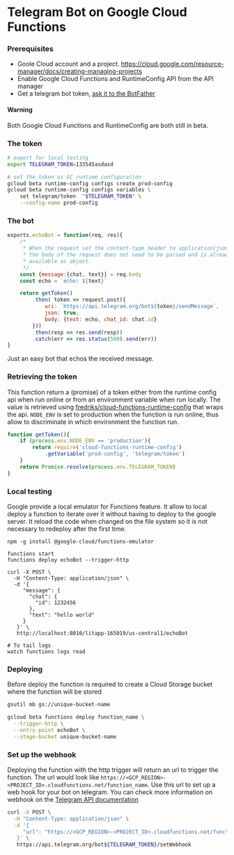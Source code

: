 # Telegram Bot on Google Cloud Functions



### Prerequisites
* Goole Cloud account and a project. https://cloud.google.com/resource-manager/docs/creating-managing-projects
* Enable Google Cloud Functions and RuntimeConfig API from the API manager
* Get a telegram bot token, [ask it to the BotFather](https://telegram.me/BotFather)

#### Warning
Both Google Cloud Functions and RuntimeConfig are both still in beta.

### The token

```bash
# export for local testing 
export TELEGRAM_TOKEN=133545asdasd

# set the token as GC runtime configuration 
gcloud beta runtime-config configs create prod-config
gcloud beta runtime-config configs variables \
    set telegram/token  "$TELEGRAM_TOKEN" \
    --config-name prod-config
```

### The bot

```js
exports.echoBot = function(req, res){
    /*
     * When the request set the content-type header to application/json
     * the body of the request does not need to be parsed and is already
     * available as object.
     */
    const {message:{chat, text}} = req.body
    const echo = `echo: ${text}`

    return getToken()
        .then( token => request.post({
            uri: `https://api.telegram.org/bot${token}/sendMessage`,
            json: true,
            body: {text: echo, chat_id: chat.id}
        }))
        .then(resp => res.send(resp))
        .catch(err => res.status(500).send(err))
}

```
Just an easy bot that echos the received message.

### Retrieving the token

This function return a (promise) of a token either from the runtime config api when run online or from
an environment variable when run locally. The value is retrieved using 
[fredriks/cloud-functions-runtime-config](https://github.com/fredriks/cloud-functions-runtime-config) that wraps the api.
`NODE_ENV` is set to production when the function is run online, thus allow to discriminate in which environment
the function run.

```js
function getToken(){
    if (process.env.NODE_ENV == 'production'){
        return require('cloud-functions-runtime-config')
            .getVariable('prod-config', 'telegram/token')
    }
    return Promise.resolve(process.env.TELEGRAM_TOKEN)
}
```

### Local testing

Google provide a local emulator for Functions feature. It allow to local deploy a function to iterate
over it without having to deploy to the google server. It reload the code when changed on the file system
so it is not necessary to redeploy after the first time.

```
npm -g install @google-cloud/functions-emulator

functions start
functions deploy echoBot --trigger-http

curl -X POST \
  -H "Content-Type: application/json" \
  -d '{
     "message": {
       "chat": {
         "id": 1232456
       },
       "text": "hello world"
     }
   }' \
   http://localhost:8010/litapp-165019/us-central1/echoBot

# To tail logs
watch functions logs read

```

### Deploying

Before deploy the function is required to create a Cloud Storage bucket where the function will be stored

```bash
gsutil mb gs://unique-bucket-name

gcloud beta functions deploy function_name \
  --trigger-http \
  --entry-point echoBot \
  --stage-bucket unique-bucket-name
```

### Set up the webhook

Deploying the function with the http trigger will return an url to trigger the function. The url would look
like `https://<GCP_REGION>-<PROJECT_ID>.cloudfunctions.net/function_name`. Use this url to set up a web hook
for your bot on telegram. You can check more information on webhook on the
[Telegram API documentation](https://core.telegram.org/bots/api#setwebhook)

```bash
curl -X POST \
  -H "Content-Type: application/json" \
  -d '{
     "url": "https://<GCP_REGION>-<PROJECT_ID>.cloudfunctions.net/function_name"
   }' \
   https://api.telegram.org/bot${TELEGRAM_TOKEN}/setWebhook
```
